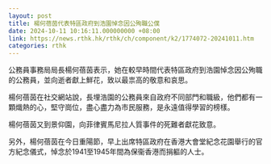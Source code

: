 ```yaml
---
layout: post
title: 楊何蓓茵代表特區政府到浩園悼念因公殉職公僕
date: 2024-10-11 10:16:11.000000000 +08:00
link: https://news.rthk.hk/rthk/ch/component/k2/1774072-20241011.htm
categories: rthk
---
```


公務員事務局局長楊何蓓茵表示，她在較早時間代表特區政府到浩園悼念因公殉職的公務員，並向逝者獻上鮮花，致以最祟高的敬意和哀思。

楊何蓓茵在社交網站說，長埋浩園的公務員來自政府不同部門和職級，他們都有一顆熾熱的心，堅守崗位，盡心盡力為市民服務，是永遠值得學習的榜樣。

楊何蓓茵又到景仰園，向菲律賓馬尼拉人質事件的死難者獻花致意。

另外，楊何蓓茵在今日重陽節，早上出席特區政府在香港大會堂紀念花園舉行的官方紀念儀式，悼念於1941至1945年間為保衞香港而捐軀的人士。
